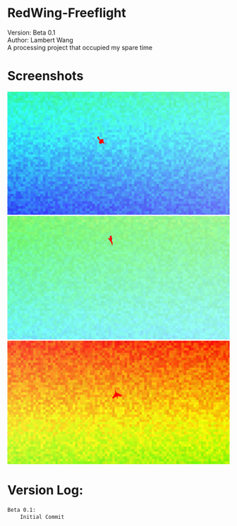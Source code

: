 RedWing-Freeflight
==================
Version: Beta 0.1  
Author: Lambert Wang  
A processing project that occupied my spare time  

# Screenshots
![](screenshots/screenshot-1122014-103138.png)
![](screenshots/screenshot-1122014-103146.png)
![](screenshots/screenshot-1122014-103154.png)

# Version Log:
	Beta 0.1:
		Initial Commit
	
